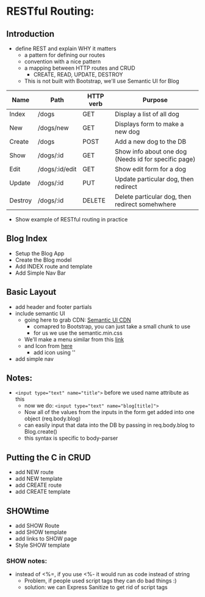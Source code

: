 # RESTful Routing:

## Introduction
- define REST and explain WHY it matters
    - a pattern for defining our routes
    - convention with a nice pattern
    - a mapping between HTTP routes and CRUD
        - CREATE, READ, UPDATE, DESTROY
    - This is not built with Bootstrap, we'll use Semantic UI for Blog
    
| Name    | Path           | HTTP verb | Purpose                                              |
|---------|----------------|-----------|------------------------------------------------------|
| Index   | /dogs          | GET       | Display a list of all dog                            |
| New     | /dogs/new      | GET       | Displays form to make a new dog                      |
| Create  | /dogs          | POST      | Add a new dog to the DB                              |
| Show    | /dogs/:id      | GET       | Show info about one dog (Needs id for specific page) |
| Edit    | /dogs/:id/edit | GET       | Show edit form for a dog                             |
| Update  | /dogs/:id      | PUT       | Update particular dog, then redirect                 |
| Destroy | /dogs/:id      | DELETE    | Delete particular dog, then redirect somehwhere      |

- Show example of RESTful routing in practice

## Blog Index
- Setup the Blog App
- Create the Blog model
- Add INDEX route and template
- Add Simple Nav Bar

## Basic Layout
- add header and footer partials
- include semantic UI
    - going here to grab CDN: [Semantic UI CDN](https://cdnjs.com/libraries/semantic-ui)
        - comapred to Bootstrap, you can just take a small chunk to use
        - for us we use the semantic.min.css
    - We'll make a menu similar from this [link](https://semantic-ui.com/collections/menu.html)
    - and Icon from [here](https://semantic-ui.com/elements/icon.html)
        - add icon using '<i class="code icon"></i>'
- add simple nav

## Notes:
- `<input type="text" name="title">` before we used name attribute as this
    - now we do: `<input type="text" name="blog[title]">`
    - Now all of the values from the inputs in the form get added into one object (req.body.blog) 
    - can easily input that data into the DB by passing in req.body.blog to Blog.create()
    - this syntax is specific to body-parser

## Putting the C in CRUD
- add NEW route
- add NEW template
- add CREATE route
- add CREATE template

## SHOWtime
- add SHOW Route
- add SHOW template
- add links to SHOW page
- Style SHOW template

### SHOW notes:
- instead of <%=, if you use <%- it would run as code instead of string
    - Problem, if people used script tags they can do bad things :)
    - solution: we can Express Sanitize to get rid of script tags